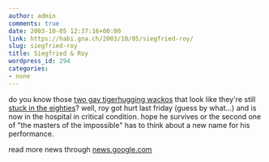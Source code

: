 ```yaml
---
author: admin
comments: true
date: 2003-10-05 12:37:16+00:00
link: https://habi.gna.ch/2003/10/05/siegfried-roy/
slug: siegfried-roy
title: Siegfried & Roy
wordpress_id: 294
categories:
- none
---
```


do you know those [two gay tigerhugging wackos](http://www.siegfriedandroy.com/home/index.htm) that look like they're still [stuck in the eighties](http://images.google.com/images?hl=de&lr=&ie=UTF-8&oe=UTF-8&q=siegfried+roy&btnG=Google+Suche)?
well, roy got hurt last friday (guess by what...) and is now in the hospital in critical condition.
hope he survives or the second one of "the masters of the impossible" has to think about a new name for his performance.

read more news through [news.google.com](http://news.google.com/news?hl=de&edition=de&q=siegfried+roy&btnG=News-Suche)

